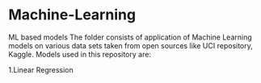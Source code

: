 # Machine-Learning
ML based models
The folder consists of application of Machine Learning models on various data sets taken from open sources like UCI repository, Kaggle.
Models used in this repository are:

1.Linear Regression
